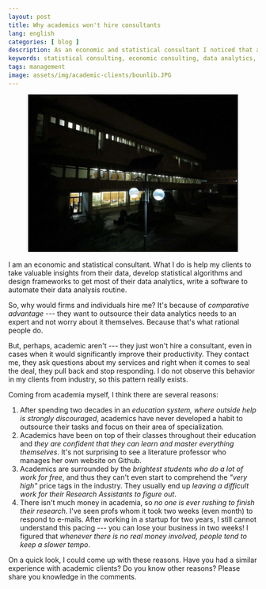 ```yaml
---
layout: post
title: Why academics won't hire consultants
lang: english
categories: [ blog ]
description: As an economic and statistical consultant I noticed that academics don't want to hire consultants for data analytics or predictive analytics or any other task.
keywords: statistical consulting, economic consulting, data analytics, stata, r studio
tags: management
image: assets/img/academic-clients/bounlib.JPG
---
```

<figure class="blog">
	<img class="img-fluid" src="/assets/img/academic-clients/bounlib.JPG">
</figure>

I am an economic and statistical consultant. What I do is help my clients to take valuable insights from their data, develop statistical algorithms and design frameworks to get most of their data analytics, write a software to automate their data analysis routine.  

So, why would firms and individuals hire me? It's because of _comparative advantage_ --- they want to outsource their data analytics needs to an expert and not worry about it themselves. Because that's what rational people do.  

But, perhaps, academic aren't --- they just won't hire a consultant, even in cases when it would significantly improve their productivity. They contact me, they ask questions about my services and right when it comes to seal the deal, they pull back and stop responding. I do not observe this behavior in my clients from industry, so this pattern really exists.  

Coming from academia myself, I think there are several reasons:

1. After spending two decades in an _education system, where outside help is strongly discouraged_, academics have never developed a habit to outsource their tasks and focus on their area of specialization.
2. Academics have been on top of their classes throughout their education and _they are confident that they can learn and master everything themselves_. It's not surprising to see a literature professor who manages her own website on Github.
3. Academics are surrounded by the _brightest students who do a lot of work for free_, and thus they can't even start to comprehend the _"very high"_ price tags in the industry. They usually end up _leaving a difficult work for their Research Assistants to figure out_.
4. There isn't much money in academia, so _no one is ever rushing to finish their research_. I've seen profs whom it took two weeks (even month) to respond to e-mails. After working in a startup for two years, I still cannot understand this pacing --- you can lose your business in two weeks! I figured that _whenever there is no real money involved, people tend to keep a slower tempo_.

On a quick look, I could come up with these reasons. Have you had a similar experience with academic clients? Do you know other reasons? Please share you knowledge in the comments.

